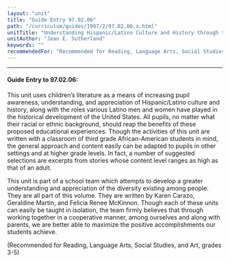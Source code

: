 ```yaml
---
layout: "unit"
title: "Guide Entry 97.02.06"
path: "/curriculum/guides/1997/2/97.02.06.x.html"
unitTitle: "Understanding Hispanic/Latino Culture and History through the Use of Children’s Literature"
unitAuthor: "Jean E. Sutherland"
keywords: ""
recommendedFor: "Recommended for Reading, Language Arts, Social Studies, and Art, grades 3-5"
---
```

<body>
<hr/>
<h4>
Guide Entry to 97.02.06:
</h4>
This unit uses children’s literature as a means of increasing pupil awareness, understanding, and appreciation of Hispanic/Latino culture and history, along with the roles various Latino men and women have played in the historical development of the United States. All pupils, no matter what their racial or ethnic background, should reap the benefits of these proposed educational experiences. Though the activities of this unit are written with a classroom of third grade African-American students in mind, the general approach and content easily can be adapted to pupils in other settings and at higher grade levels. In fact, a number of suggested selections are excerpts from stories whose content level ranges as high as that of an adult.
<p>
This unit is part of a school team which attempts to develop a greater understanding and appreciation of the diversity existing among people. They are all part of this volume. They are written by Karen Carazo, Geraldine Martin, and Felicia Renee McKinnon. Though each of these units can easily be taught in isolation, the team firmly believes that through working together in a cooperative manner, among ourselves and along with parents, we are better able to maximize the positive accomplishments our students achieve.
</p>
<p>
(Recommended for Reading, Language Arts, Social Studies, and Art, grades 3-5)
</p>
</body>